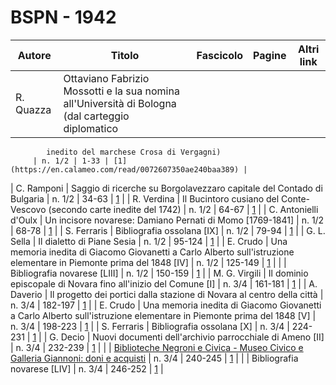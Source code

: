 # BSPN - 1942

| Autore    | Titolo                                                                                           | Fascicolo | Pagine | Altri link |
|-----------|--------------------------------------------------------------------------------------------------|-----------|--------|------------|
| R. Quazza | Ottaviano Fabrizio Mossotti e la sua nomina all'Università di Bologna (dal carteggio diplomatico 

            inedito del marchese Crosa di Vergagni)
         | n. 1/2 | 1-33 | [1](https://en.calameo.com/read/0072607350ae240baa389) |

| C. Ramponi | Saggio di ricerche su Borgolavezzaro capitale del Contado di Bulgaria | n. 1/2 | 34-63 | [1](https://en.calameo.com/read/0072607350ae240baa389) |
| R. Verdina | Il Bucintoro cusiano del Conte-Vescovo (secondo carte inedite del 1742) | n. 1/2 | 64-67 | [1](https://en.calameo.com/read/0072607350ae240baa389) |
| C. Antonielli d'Oulx | Un incisore novarese: Damiano Pernati di Momo [1769-1841] | n. 1/2 | 68-78 | [1](https://en.calameo.com/read/0072607350ae240baa389) |
| S. Ferraris | Bibliografia ossolana [IX] | n. 1/2 | 79-94 | [1](https://en.calameo.com/read/0072607350ae240baa389) |
| G. L. Sella | Il dialetto di Piane Sesia | n. 1/2 | 95-124 | [1](https://en.calameo.com/read/0072607350ae240baa389) |
| E. Crudo | Una memoria inedita di Giacomo Giovanetti a Carlo Alberto sull'istruzione elementare in Piemonte prima del
1848 [IV]
| n. 1/2 | 125-149 | [1](https://en.calameo.com/read/0072607350ae240baa389) |
| | Bibliografia novarese [LIII] | n. 1/2 | 150-159 | [1](https://en.calameo.com/read/0072607350ae240baa389) |
| M. G. Virgili | Il dominio episcopale di Novara fino all'inizio del Comune [I] | n. 3/4 | 161-181 | [1](https://en.calameo.com/read/00726073552c2f14e5e1d) |
| A. Daverio | Il progetto dei portici dalla stazione di Novara al centro della città | n. 3/4 | 182-197 | [1](https://en.calameo.com/read/00726073552c2f14e5e1d) |
| E. Crudo | Una memoria inedita di Giacomo Giovanetti a Carlo Alberto sull'istruzione elementare in Piemonte prima del
1848 [V]
| n. 3/4 | 198-223 | [1](https://en.calameo.com/read/00726073552c2f14e5e1d) |
| S. Ferraris | Bibliografia ossolana [X] | n. 3/4 | 224-231 | [1](https://en.calameo.com/read/00726073552c2f14e5e1d) |
| G. Decio | Nuovi documenti dell'archivio parrocchiale di Ameno [II] | n. 3/4 | 232-239 | [1](https://en.calameo.com/read/00726073552c2f14e5e1d) |
| | [Biblioteche Negroni e Civica - Museo Civico e
Galleria Giannoni: doni e acquisti](http://www.ssno.it/BSPNo/bspn_not42.html#423) | n. 3/4 | 240-245 | [1](https://en.calameo.com/read/00726073552c2f14e5e1d) |
| | Bibliografia novarese [LIV] | n. 3/4 | 246-252 | [1](https://en.calameo.com/read/00726073552c2f14e5e1d) |
